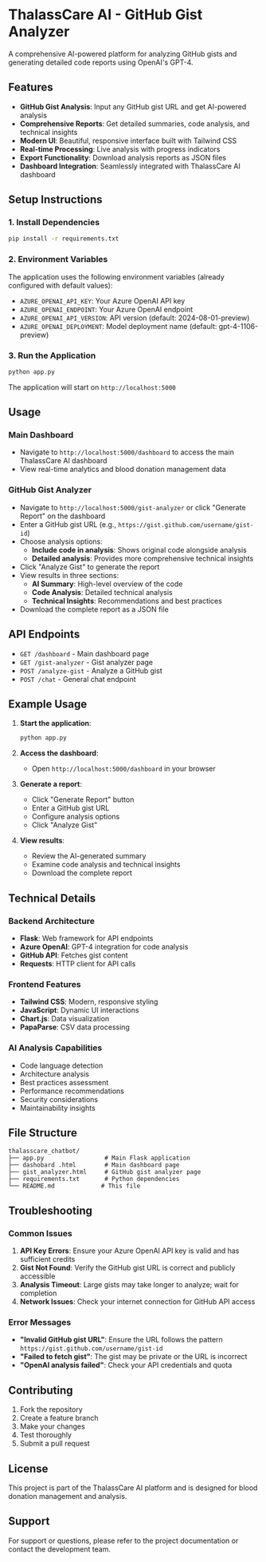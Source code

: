 # ThalassCare AI - GitHub Gist Analyzer

A comprehensive AI-powered platform for analyzing GitHub gists and generating detailed code reports using OpenAI's GPT-4.

## Features

- **GitHub Gist Analysis**: Input any GitHub gist URL and get AI-powered analysis
- **Comprehensive Reports**: Get detailed summaries, code analysis, and technical insights
- **Modern UI**: Beautiful, responsive interface built with Tailwind CSS
- **Real-time Processing**: Live analysis with progress indicators
- **Export Functionality**: Download analysis reports as JSON files
- **Dashboard Integration**: Seamlessly integrated with ThalassCare AI dashboard

## Setup Instructions

### 1. Install Dependencies

```bash
pip install -r requirements.txt
```

### 2. Environment Variables

The application uses the following environment variables (already configured with default values):

- `AZURE_OPENAI_API_KEY`: Your Azure OpenAI API key
- `AZURE_OPENAI_ENDPOINT`: Your Azure OpenAI endpoint
- `AZURE_OPENAI_API_VERSION`: API version (default: 2024-08-01-preview)
- `AZURE_OPENAI_DEPLOYMENT`: Model deployment name (default: gpt-4-1106-preview)

### 3. Run the Application

```bash
python app.py
```

The application will start on `http://localhost:5000`

## Usage

### Main Dashboard
- Navigate to `http://localhost:5000/dashboard` to access the main ThalassCare AI dashboard
- View real-time analytics and blood donation management data

### GitHub Gist Analyzer
- Navigate to `http://localhost:5000/gist-analyzer` or click "Generate Report" on the dashboard
- Enter a GitHub gist URL (e.g., `https://gist.github.com/username/gist-id`)
- Choose analysis options:
  - **Include code in analysis**: Shows original code alongside analysis
  - **Detailed analysis**: Provides more comprehensive technical insights
- Click "Analyze Gist" to generate the report
- View results in three sections:
  - **AI Summary**: High-level overview of the code
  - **Code Analysis**: Detailed technical analysis
  - **Technical Insights**: Recommendations and best practices
- Download the complete report as a JSON file

## API Endpoints

- `GET /dashboard` - Main dashboard page
- `GET /gist-analyzer` - Gist analyzer page
- `POST /analyze-gist` - Analyze a GitHub gist
- `POST /chat` - General chat endpoint

## Example Usage

1. **Start the application**:
   ```bash
   python app.py
   ```

2. **Access the dashboard**:
   - Open `http://localhost:5000/dashboard` in your browser

3. **Generate a report**:
   - Click "Generate Report" button
   - Enter a GitHub gist URL
   - Configure analysis options
   - Click "Analyze Gist"

4. **View results**:
   - Review the AI-generated summary
   - Examine code analysis and technical insights
   - Download the complete report

## Technical Details

### Backend Architecture
- **Flask**: Web framework for API endpoints
- **Azure OpenAI**: GPT-4 integration for code analysis
- **GitHub API**: Fetches gist content
- **Requests**: HTTP client for API calls

### Frontend Features
- **Tailwind CSS**: Modern, responsive styling
- **JavaScript**: Dynamic UI interactions
- **Chart.js**: Data visualization
- **PapaParse**: CSV data processing

### AI Analysis Capabilities
- Code language detection
- Architecture analysis
- Best practices assessment
- Performance recommendations
- Security considerations
- Maintainability insights

## File Structure

```
thalasscare_chatbot/
├── app.py                 # Main Flask application
├── dashobard .html        # Main dashboard page
├── gist_analyzer.html     # GitHub gist analyzer page
├── requirements.txt       # Python dependencies
└── README.md             # This file
```

## Troubleshooting

### Common Issues

1. **API Key Errors**: Ensure your Azure OpenAI API key is valid and has sufficient credits
2. **Gist Not Found**: Verify the GitHub gist URL is correct and publicly accessible
3. **Analysis Timeout**: Large gists may take longer to analyze; wait for completion
4. **Network Issues**: Check your internet connection for GitHub API access

### Error Messages

- **"Invalid GitHub gist URL"**: Ensure the URL follows the pattern `https://gist.github.com/username/gist-id`
- **"Failed to fetch gist"**: The gist may be private or the URL is incorrect
- **"OpenAI analysis failed"**: Check your API credentials and quota

## Contributing

1. Fork the repository
2. Create a feature branch
3. Make your changes
4. Test thoroughly
5. Submit a pull request

## License

This project is part of the ThalassCare AI platform and is designed for blood donation management and analysis.

## Support

For support or questions, please refer to the project documentation or contact the development team.
